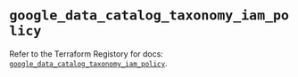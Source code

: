 # `google_data_catalog_taxonomy_iam_policy`

Refer to the Terraform Registory for docs: [`google_data_catalog_taxonomy_iam_policy`](https://registry.terraform.io/providers/hashicorp/google-beta/4.83.0/docs/resources/google_data_catalog_taxonomy_iam_policy).
